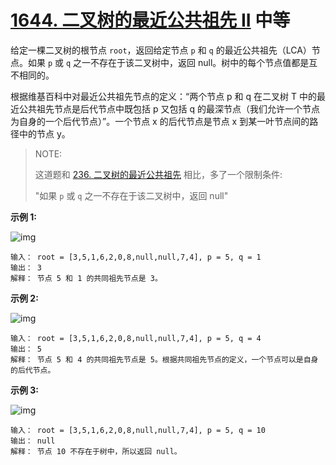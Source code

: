 # [1644. 二叉树的最近公共祖先 II](https://leetcode-cn.com/problems/lowest-common-ancestor-of-a-binary-tree-ii/) 中等

给定一棵二叉树的根节点 `root`，返回给定节点 `p` 和 `q` 的最近公共祖先（LCA）节点。如果 `p` 或 `q` 之一不存在于该二叉树中，返回 null。树中的每个节点值都是互不相同的。

根据维基百科中对最近公共祖先节点的定义：“两个节点 p 和 q 在二叉树 T 中的最近公共祖先节点是后代节点中既包括 p 又包括 q 的最深节点（我们允许一个节点为自身的一个后代节点）”。一个节点 x 的后代节点是节点 x 到某一叶节点间的路径中的节点 y。

> NOTE: 
>
> 这道题和 [236. 二叉树的最近公共祖先](https://leetcode-cn.com/problems/lowest-common-ancestor-of-a-binary-tree/) 相比，多了一个限制条件:
>
> "如果 `p` 或 `q` 之一不存在于该二叉树中，返回 null"
>
> 

**示例 1:**

![img](https://assets.leetcode.com/uploads/2018/12/14/binarytree.png)

```
输入： root = [3,5,1,6,2,0,8,null,null,7,4], p = 5, q = 1
输出： 3
解释： 节点 5 和 1 的共同祖先节点是 3。

```

**示例 2:**

![img](https://assets.leetcode.com/uploads/2018/12/14/binarytree.png)

```
输入： root = [3,5,1,6,2,0,8,null,null,7,4], p = 5, q = 4
输出： 5
解释： 节点 5 和 4 的共同祖先节点是 5。根据共同祖先节点的定义，一个节点可以是自身的后代节点。
```

**示例 3:**

![img](https://assets.leetcode.com/uploads/2018/12/14/binarytree.png)

```
输入： root = [3,5,1,6,2,0,8,null,null,7,4], p = 5, q = 10
输出： null
解释： 节点 10 不存在于树中，所以返回 null。
```



